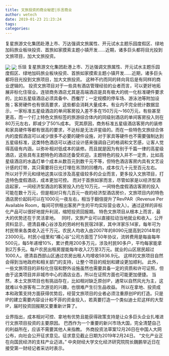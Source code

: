 ```yaml
---
title: 文旅投资的商业秘密|乐言商业
author: wetech
date: 2019-01-23 21:23:24
tags: 
categories: 
---
```

复星旅游文化集团赴港上市、万达强调文旅属性、开元试水主题乐园度假区、绿地加码旅业板块投资、首旅如家摸索主题小镇开发……近期，诸多巨头都将目光投到文旅项目，加大文旅投资。
<!-- more -->
<img align="center" border="0" src="https://imgcdn.yicai.com/uppics/images/2019/01/8b661c5e252b01611c53388c368d3783.jpg" />
<img align="center" border="0" src="https://imgcdn.yicai.com/uppics/images/2019/01/c0b6dd7c674fb692ff8121c59d80f854.jpg" />
乐琰
复星旅游文化集团赴港上市、万达强调文旅属性、开元试水主题乐园度假区、绿地加码旅业板块投资、首旅如家摸索主题小镇开发……近期，诸多巨头都将目光投到文旅项目，加大文旅投资。
这种不约而同的转向背后是有同样的商业逻辑的。
投资文旅项目对于一些具有酒店管理经验的业者而言，可以更好地拓展非标化住宿业。连锁商务酒店尤其是高端酒店是具有极大的统一化标准硬件要求的，比如五星级酒店必须具备中、西餐厅；一定规模的停车场、游泳池等附加设施；客房硬件也有很高要求，这些都会消耗大量成本。有业内不完全统计数据显示，一家标准五星级酒店的单间客房投入差不多在150万元～160万元，有些甚至更高，而一个打上特色文旅标签的旅游综合体内的同级别酒店的单间客房投入则在80万元左右，即减少了50%成本。
究其原因，商务标准五星级酒店客房内的装修和家具硬件等都有很高的要求，不达标是无法评星级的。而在一些特色文旅综合体内的度假酒店可以减少很多不必要的硬件设施，对于家具等硬件也不需要强制达到五星级标准，这类特色酒店可以通过设计感来强调自己的格调和文艺感，让客人觉得高级有内涵，以弥补相对低成本的装修。而且就是因为有别于千篇一律的高星级酒店，这些具有主题特色的酒店还备受欢迎。主题特色的投入并不一定贵，比如高星级酒店的水晶灯单个成本从数百元到数千元不等，但特色酒店客房内具有文艺设计感的灯带，其只需要将日光灯埋在吊顶的凹槽内，成本仅几十元至百元左右。
所以对于开元和绿地这类以往涉及高星级较多的企业而言，更多投入文旅项目，打造特色度假酒店，成本更加可控。
而对于首旅如家而言，尽管如家是以经济型酒店起家，一间经济型酒店的客房投入约在10万元，一间特色度假酒店客房的投入可能在数十万元，但是相对只有几百元一夜的经济型酒店房价，文旅项目内的特色酒店房价起码可以在1000元一夜左右，相当于翻倍提升了RevPAR（Revenue Per Available Room，每间可供租出客房产生的平均实际营业收入）。通过这样的非标化产品可以很好地提升利润，缩短投资回报期。
特色文旅项目从根本上而言，最大的优势还在于灵活拿地。
 
同时，文旅产业可以直接拉动当地就业和收入。公开资料显示，德清县裸心谷涉及的劳岭村有民宿28家，其中洋家乐14家，每年可为村民带来各类收入近千万元。农民人均收入由2007年的8090元提高到2014年的23000元。村民小组里和“裸心谷”公司方面签了50年协议，流转费用是每亩每年500元，每5年递增10%，累计费用200多万元，涉及村民90多户，平均每家能拿到2万多元。每户农民出租房屋能每年收入2万至3万元。就业的山区居民超过1000人。德清县西部山区通过农房出租人均增收5936.9元。
这样的文旅项目自然会得到当地政府和相关部门的支持，让整个项目的规划和建设更加顺利。
此外，一些文旅项目的非标化住宿和野外设施虽然也需要具备一定的资质和许可证照，但由于这类项目并非城市中心的酒店业态，所以在证照方面也可能更加便捷。
当然，本土文旅项目也有挑战存在，比如相对缺乏原创IP，通常以自然风光为主，这就难以令游客有二次游览的兴趣，也很难产生衍生品收益。
所以在拿地、投资成本和政策支持方面获得优势后，经营文旅项目的业者必须注重原创IP的打造。只是IP的建立需要内容设计和不菲的资金投入，若真要打造一个类似迪士尼这样的大型IP，届时投资回报期又要重新计算了。
 
 
业界指出，成本相对可控、拿地有优势且能获得政策支持是让众多巨头企业扎堆进行文旅项目投资的主要原因。
巴西作为一个重要的新兴市场大国，完全清楚自己的利益所在，应该不需要其他人来指教。
外商投资法草案12月26日在中国人大网公布，向社会公开征求意见。征求意见截止日期为2019年2月24日。
“文化产业正在向国民经济的支柱产业迈进。” 中央财经大学文化经济研究院院长魏鹏举近日在接受第一财经记者采访时表示。
